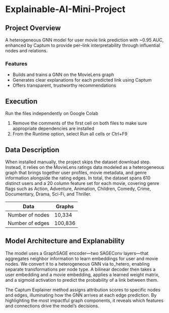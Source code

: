 # Explainable-AI-Mini-Project

## Project Overview
A heterogeneous GNN model for user movie link prediction with ~0.95 AUC, enhanced by Captum to provide per–link interpretability through influential nodes and relations.

### Features
- Builds and trains a GNN on the MovieLens graph  
- Generates clear explanations for each predicted link using Captum  
- Offers transparent, trustworthy recommendations

## Execution
Run the files independently on Google Colab
1. Remove the comments of the first cell on both files to make sure appropriate dependencies are installed
2. From the Runtime option, select Run all cells or Ctrl+F9

## Data Description
When installed manually, the project skips the dataset download step. Instead, it relies on the MovieLens ratings data modeled as a heterogeneous graph that brings together user profiles, movie metadata, and genre information alongside the rating edges.  In total, the dataset spans 610 distinct users and a 20 column feature set for each movie, covering genre flags such as Action, Adventure, Animation, Children, Comedy, Crime, Documentary, Drama, Sci-Fi, and Thriller.

| Data  | Graphs  |
|-------|--------|
| Number of nodes | 10,334  |  
| Number of edges | 100,836  |  

## Model Architecture and Explanability
The model uses a GraphSAGE encoder—two SAGEConv layers—that aggregates neighbor information to learn embeddings for user and movie nodes. We convert it to a heterogeneous GNN via to_hetero, enabling separate transformations per node type. A bilinear decoder then takes a user embedding and a movie embedding, applies a learned weight matrix, and a sigmoid activation to predict the probability of a link between them.

The Captum Explainer method assigns attribution scores to specific nodes and edges, illuminating how the GNN arrives at each edge prediction. By highlighting the most impactful graph components, it reveals which features and connections drive the model’s decisions.
